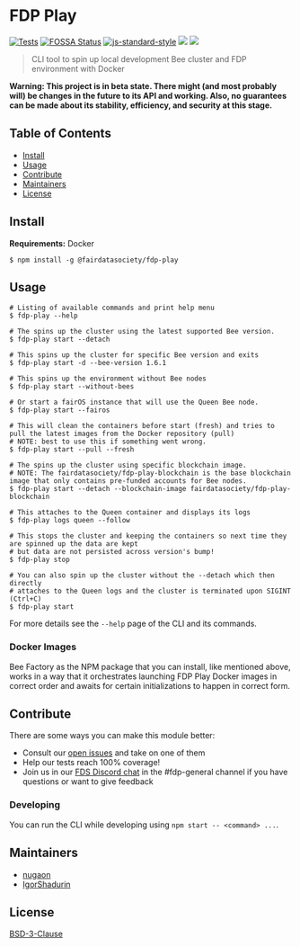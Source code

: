 # FDP Play

[![Tests](https://github.com/fairDataSociety/fdp-play/actions/workflows/test.yaml/badge.svg)](https://github.com/fairDataSociety/fdp-play/actions/workflows/test.yaml)
[![FOSSA Status](https://app.fossa.com/api/projects/git%2Bgithub.com%2FfairDataSociety%2Ffdp-play.svg?type=shield)](https://app.fossa.com/projects/git%2Bgithub.com%fairDataSociety%fdp-play?ref=badge_shield)
[![js-standard-style](https://img.shields.io/badge/code%20style-standard-brightgreen.svg?style=flat-square)](https://github.com/feross/standard)
![](https://img.shields.io/badge/npm-%3E%3D6.9.0-orange.svg?style=flat-square)
![](https://img.shields.io/badge/Node.js-%3E%3D12.0.0-orange.svg?style=flat-square)

> CLI tool to spin up local development Bee cluster and FDP environment with Docker

**Warning: This project is in beta state. There might (and most probably will) be changes in the future to its API and working. Also, no guarantees can be made about its stability, efficiency, and security at this stage.**

## Table of Contents

- [Install](#install)
- [Usage](#usage)
- [Contribute](#contribute)
- [Maintainers](#maintainers)
- [License](#license)

## Install

**Requirements:** Docker

```shell
$ npm install -g @fairdatasociety/fdp-play
```

## Usage

```shell
# Listing of available commands and print help menu
$ fdp-play --help

# The spins up the cluster using the latest supported Bee version.
$ fdp-play start --detach

# This spins up the cluster for specific Bee version and exits
$ fdp-play start -d --bee-version 1.6.1

# This spins up the environment without Bee nodes
$ fdp-play start --without-bees

# Or start a fairOS instance that will use the Queen Bee node.
$ fdp-play start --fairos

# This will clean the containers before start (fresh) and tries to pull the latest images from the Docker repository (pull)
# NOTE: best to use this if something went wrong.
$ fdp-play start --pull --fresh

# The spins up the cluster using specific blockchain image.
# NOTE: The fairdatasociety/fdp-play-blockchain is the base blockchain image that only contains pre-funded accounts for Bee nodes.
$ fdp-play start --detach --blockchain-image fairdatasociety/fdp-play-blockchain

# This attaches to the Queen container and displays its logs
$ fdp-play logs queen --follow

# This stops the cluster and keeping the containers so next time they are spinned up the data are kept
# but data are not persisted across version's bump!
$ fdp-play stop

# You can also spin up the cluster without the --detach which then directly
# attaches to the Queen logs and the cluster is terminated upon SIGINT (Ctrl+C)
$ fdp-play start
```

For more details see the `--help` page of the CLI and its commands.

### Docker Images

Bee Factory as the NPM package that you can install, like mentioned above, works in a way that it orchestrates launching FDP Play Docker images
in correct order and awaits for certain initializations to happen in correct form.

## Contribute

There are some ways you can make this module better:

- Consult our [open issues](https://github.com/fairDataSociety/fdp-play/issues) and take on one of them
- Help our tests reach 100% coverage!
- Join us in our [FDS Discord chat](https://discord.gg/KrVTmahcUA) in the #fdp-general channel if you have questions or want to give feedback

### Developing

You can run the CLI while developing using `npm start -- <command> ...`.

## Maintainers

- [nugaon](https://github.com/nugaon)
- [IgorShadurin](https://github.com/IgorShadurin)

## License

[BSD-3-Clause](./LICENSE)

